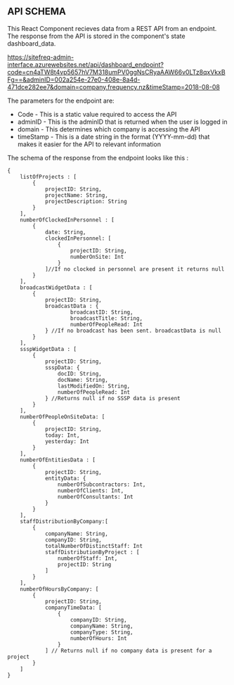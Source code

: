## API SCHEMA

This React Component recieves data from a REST API from an endpoint. The response from the API is stored in the component's state dashboard_data.

https://sitefreq-admin-interface.azurewebsites.net/api/dashboard_endpoint?code=cn4aTW8t4vp5657hV7M318umPV0ggNsCRyaAAW66v0LTz8qxVkxBFg==&adminID=002a254e-27e0-408e-8a4d-471dce282ee7&domain=company.frequency.nz&timeStamp=2018-08-08

The parameters for the endpoint are: 

* Code - This is a static value required to access the API
* adminID - This is the adminID that is returned when the user is logged in
* domain - This determines which company is accessing the API
* timeStamp - This is a date string in the format (YYYY-mm-dd) that makes it easier for the API to  relevant information

The schema of the response from the endpoint looks like this :

```
{
    listOfProjects : [
        {
            projectID: String,
            projectName: String,
            projectDescription: String
        }
    ],
    numberOfClockedInPersonnel : [
        {
            date: String,
            clockedInPersonnel: [
                {
                    projectID: String,
                    numberOnSite: Int
                }
            ]//If no clocked in personnel are present it returns null
        }
    ],
    broadcastWidgetData : [
        {
            projectID: String,
            broadcastData : {
                    broadcastID: String,
                    broadcastTitle: String,
                    numberOfPeopleRead: Int
            } //If no broadcast has been sent. broadcastData is null
        }
    ],
    ssspWidgetData : [
        {
            projectID: String,
            ssspData: {
                docID: String,
                docName: String,
                lastModifiedOn: String,
                numberOfPeopleRead: Int
            } //Returns null if no SSSP data is present
        }
    ],
    numberOfPeopleOnSiteData: [
        {
            projectID: String,
            today: Int,
            yesterday: Int
        }
    ],
    numberOfEntitiesData : [
        {
            projectID: String,
            entityData: {
                numberOfSubcontractors: Int,
                numberOfClients: Int,
                numberOfConsultants: Int
            }
        }
    ],
    staffDistributionByCompany:[
        {
            companyName: String,
            companyID: String,
            totalNumberOfDistinctStaff: Int
            staffDistributionByProject : [
                numberOfStaff: Int,
                projectID: String
            ]
        }
    ],
    numberOfHoursByCompany: [
        {
            projectID: String,
            companyTimeData: [
                {
                    companyID: String,
                    companyName: String,
                    companyType: String,
                    numberOfHours: Int
                }
            ] // Returns null if no company data is present for a project
        }
    ]
}
```
